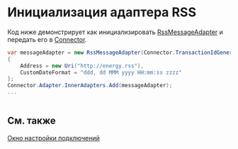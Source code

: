 # Инициализация адаптера RSS

Код ниже демонстрирует как инициализировать [RssMessageAdapter](xref:StockSharp.Rss.RssMessageAdapter) и передать его в [Connector](xref:StockSharp.Algo.Connector).

```cs
var messageAdapter = new RssMessageAdapter(Connector.TransactionIdGenerator)
{
	Address = new Uri("http://energy.rss"),
	CustomDateFormat = "ddd, dd MMM yyyy HH:mm:ss zzzz"
};
Connector.Adapter.InnerAdapters.Add(messageAdapter);
...	
							
```

## См. также

[Окно настройки подключений](../../../graphical_user_interface/connection_settings_window.md)
